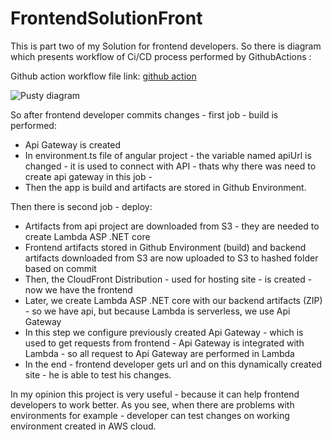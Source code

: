 # FrontendSolutionFront

This is part two of my Solution for frontend developers. So there is diagram which presents workflow of Ci/CD process performed by GithubActions :

Github action workflow file link: [github action](https://github.com/danielduch212/FrontendSolutionFront1/actions/runs/12036560723/workflow)

![Pusty diagram](https://github.com/user-attachments/assets/3c325551-0989-4edf-b70e-a74ebffcffca)

So after frontend developer commits changes - first job - build is performed:
  - Api Gateway is created
  - In environment.ts file of angular project - the variable named apiUrl is changed - it is used to connect with API - thats why there was need to create api gateway in this job -
  - Then the app is build and artifacts are stored in Github Environment.

Then there is second job - deploy:
  - Artifacts from api project are downloaded from S3 - they are needed to create Lambda ASP .NET core
  - Frontend artifacts stored in Github Environment (build) and backend artifacts downloaded from S3 are now uploaded to S3 to hashed folder based on commit
  - Then, the CloudFront Distribution - used for hosting site - is created - now we have the frontend
  - Later, we create Lambda ASP .NET core with our backend artifacts (ZIP) - so we have api, but because Lambda is serverless, we use Api Gateway
  - In this step we configure previously created Api Gateway - which is used to get requests from frontend - Api Gateway is integrated with Lambda - so all request to Api Gateway are performed in Lambda
  - In the end - frontend developer gets url and on this dynamically created site - he is able to test his changes.


 In my opinion this project is very useful - because it can help frontend developers to work better. As you see, when there are problems with environments for example - developer can test changes on working environment created in AWS cloud.
